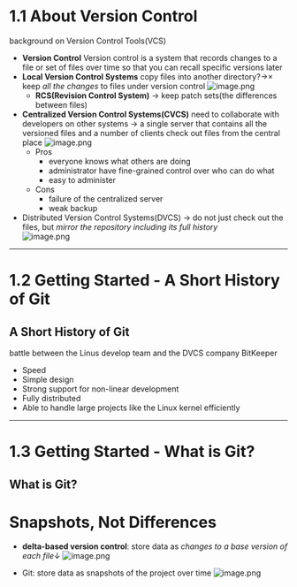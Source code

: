# 1.1 About Version Control
background on Version Control Tools(VCS)
- **Version Control**
	Version control is a system that records changes to a file or set of files over time so that you can recall specific versions later
- **Local Version Control Systems**
	copy files into another directory?->×
	keep *all the changes* to files under version control
	![image.png](https://cdn.jsdelivr.net/gh/Pokemongle/img_bed_0@main/img/VCS_local.png)
	- **RCS(Revision Control System)**
		-> keep patch sets(the differences between files)
- **Centralized Version Control Systems(CVCS)**
	need to collaborate with developers on other systems
	-> a single server that contains all the versioned files and a number of clients check out files from the central place
	![image.png](https://cdn.jsdelivr.net/gh/Pokemongle/img_bed_0@main/img/VCS_CVCS.png)
	- Pros
		- everyone knows what others are doing
		- administrator have fine-grained control over who can do what
		- easy to administer
	- Cons
		- failure of the centralized server
		- weak backup
- Distributed Version Control Systems(DVCS)
	-> do not just check out the files, but *mirror the repository including its full history*  
	![image.png](https://cdn.jsdelivr.net/gh/Pokemongle/img_bed_0@main/img/VCS_DVCS.png)


---
# 1.2 Getting Started - A Short History of Git
## A Short History of Git
battle between the Linus develop team and the DVCS company BitKeeper
- Speed
- Simple design
- Strong support for non-linear development
- Fully distributed
- Able to handle large projects like the Linux kernel efficiently


---
# 1.3 Getting Started - What is Git?
## What is Git?
# Snapshots, Not Differences
- **delta-based version control**: store data as *changes to a base version of each file*↓
	![image.png](https://cdn.jsdelivr.net/gh/Pokemongle/img_bed_0@main/img/delta-based%20VC.png)

- Git: store data as snapshots of the project over time
	![image.png](https://cdn.jsdelivr.net/gh/Pokemongle/img_bed_0@main/img/202405221457207.png)

